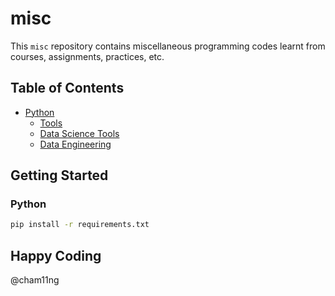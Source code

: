 # misc

This `misc` repository contains miscellaneous programming codes learnt from courses, assignments, practices, etc.

## Table of Contents

- [Python](python)
  - [Tools](python/tools)
  - [Data Science Tools](python/data-science-tools)
  - [Data Engineering](python/data-engineering)

## Getting Started

### Python

```bash
pip install -r requirements.txt
```

## Happy Coding

@cham11ng
